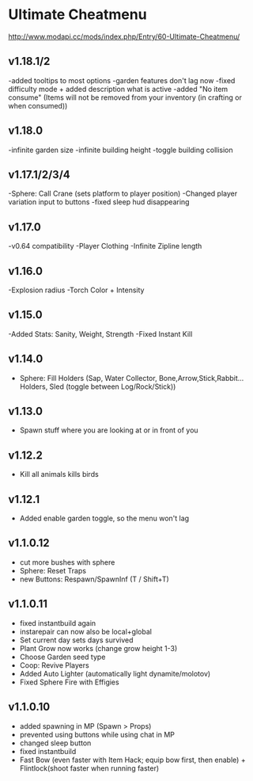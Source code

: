 # Ultimate Cheatmenu
http://www.modapi.cc/mods/index.php/Entry/60-Ultimate-Cheatmenu/

## v1.18.1/2
-added tooltips to most options
-garden features don't lag now
-fixed difficulty mode + added description what is active
-added "No item consume" (Items will not be removed from your inventory (in crafting or when consumed))

## v1.18.0
-infinite garden size
-infinite building height
-toggle building collision

## v1.17.1/2/3/4
-Sphere: Call Crane (sets platform to player position)
-Changed player variation input to buttons
-fixed sleep hud disappearing

## v1.17.0
-v0.64 compatibility
-Player Clothing
-Infinite Zipline length

## v1.16.0
-Explosion radius
-Torch Color + Intensity

## v1.15.0
-Added Stats: Sanity, Weight, Strength
-Fixed Instant Kill

## v1.14.0
- Sphere: Fill Holders (Sap, Water Collector, Bone,Arrow,Stick,Rabbit... Holders, Sled (toggle between Log/Rock/Stick))

## v1.13.0
- Spawn stuff where you are looking at or in front of you

## v1.12.2
- Kill all animals kills birds

## v1.12.1
- Added enable garden toggle, so the menu won't lag

## v1.1.0.12
- cut more bushes with sphere
- Sphere: Reset Traps
- new Buttons: Respawn/SpawnInf (T / Shift+T)

## v1.1.0.11
- fixed instantbuild again
- instarepair can now also be local+global
- Set current day sets days survived
- Plant Grow now works (change grow height 1-3)
- Choose Garden seed type
- Coop: Revive Players
- Added Auto Lighter (automatically light dynamite/molotov)
- Fixed Sphere Fire with Effigies

## v1.1.0.10
- added spawning in MP (Spawn > Props)
- prevented using buttons while using chat in MP
- changed sleep button
- fixed instantbuild
- Fast Bow (even faster with Item Hack; equip bow first, then enable) + Flintlock(shoot faster when running faster)
